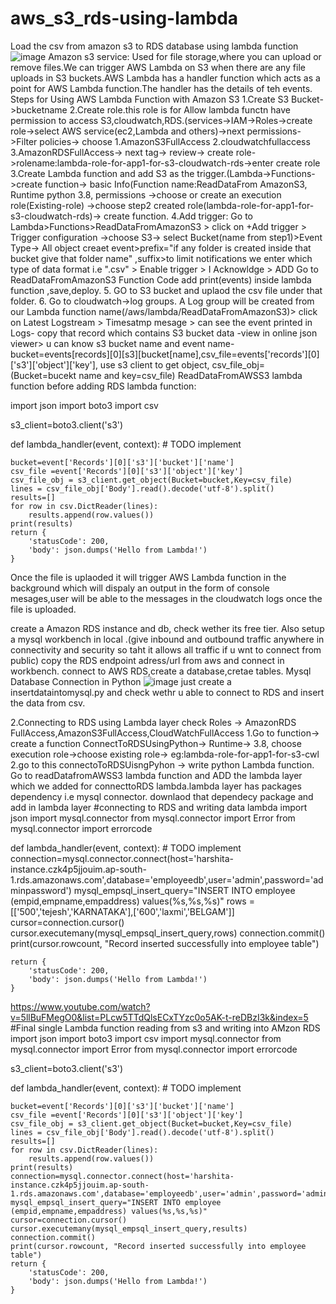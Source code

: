 # aws_s3_rds-using-lambda
Load the csv from  amazon s3 to RDS database using lambda function
![image](https://user-images.githubusercontent.com/110849641/207369735-ae3a997c-3fa6-479e-ad96-df5f4d3f4d99.png)
Amazon s3 service:
Used for file storage,where you can upload or remove files.We can trigger AWS Lambda on S3 when there are any file uploads in S3 buckets.AWS Lambda has a handler function which acts as a point for AWS Lambda function.The handler has the details of teh events.
Steps for Using AWS Lambda Function with Amazon S3
1.Create S3 Bucket->bucketname
2.Create role.this role is for Allow lambda functn have permission to access S3,cloudwatch,RDS.(services->IAM->Roles->create role->select AWS service(ec2,Lambda and others)->next permissions->Filter policies-> choose 1.AmazonS3FullAccess 2.cloudwatchfullaccess 3.AmazonRDSFullAccess-> next tag-> review-> create role->rolename:lambda-role-for-app1-for-s3-cloudwatch-rds->enter create role
3.Create Lambda function and add S3 as the trigger.(Lambda->Functions->create function-> basic Info(Function name:ReadDataFrom AmazonS3, Runtime python 3.8, permissions ->choose or create an execution role(Existing-role) ->choose step2 created role(lambda-role-for-app1-for-s3-cloudwatch-rds)-> create function.
4.Add trigger: Go to Lambda>Functions>ReadDataFromAmazonS3 > click on +Add trigger > Trigger configuration ->choose S3-> select Bucket(name from step1)>Event Type-> All object creaet event>prefix="if any folder is created inside that bucket give that folder name" ,suffix>to limit notifications we enter which type of data format i.e ".csv" > Enable trigger > I Acknowldge > ADD
Go to ReadDataFromAmazonS3 Function Code add print(events) inside lambda function ,save,deploy.
5. GO to S3 bucket and uplaod the csv file under that folder.
6. Go to cloudwatch->log groups. A Log group will be created from our Lambda function name(/aws/lambda/ReadDataFromAmazonS3)> click on Latest Logstream > Timesatmp mesage > can see the event printed in Logs- copy that record which contains S3 bucket data -view in online json viewer> u can know s3 bucket name and event name-bucket=events[records][0][s3][bucket[name],csv_file=events['records'][0]['s3']['object']['key'], use s3 client to get object, csv_file_obj=(Bucket=bucekt name and key=csv_file)
ReadDataFromAWSS3 lambda function before adding RDS lambda function:

import json
import boto3
import csv

s3_client=boto3.client('s3')

def lambda_handler(event, context):
    # TODO implement
    
    bucket=event['Records'][0]['s3']['bucket']['name']
    csv_file =event['Records'][0]['s3']['object']['key']
    csv_file_obj = s3_client.get_object(Bucket=bucket,Key=csv_file)
    lines = csv_file_obj['Body'].read().decode('utf-8').split()
    results=[]
    for row in csv.DictReader(lines):
        results.append(row.values())
    print(results)    
    return {
        'statusCode': 200,
        'body': json.dumps('Hello from Lambda!')
    }


Once the file is uplaoded it will trigger AWS Lambda function in the background which will dispaly an output in the form of console mesages,user will be able to the messages in the cloudwatch logs once the file is uploaded.

create a Amazon RDS instance and db, check wether its free tier. Also setup a mysql workbench in local .(give inbound and outbound traffic anywhere in connectivity and security  so taht it allows all traffic if u wnt to connect from public) copy the RDS endpoint adress/url from aws and connect in workbench. connect to AWS RDS,create a database,cretae tables.
Mysql Database Connection in Python
![image](https://user-images.githubusercontent.com/110849641/209417402-04f691de-3a0d-45f2-8124-e34aaa535971.png)
just create a insertdataintomysql.py and check wethr u able to connect to RDS and insert the data from csv.

2.Connecting to RDS using Lambda layer
check Roles -> AmazonRDS FullAccess,AmazonS3FullAccess,CloudWatchFullAccess
1.Go to function-> create a function ConnectToRDSUsingPython-> Runtime-> 3.8, choose execution role->choose existing role-> eg:lambda-role-for-app1-for-s3-cwl
2.go to this connectoToRDSUisngPyhon -> write python Lambda function.
Go to readDatafromAWSS3 lambda function and ADD the lambda layer which we added for connecttoRDS lambda.lambda layer has packages dependency i.e mysql connector.
downlaod that dependecy package and add in lambda layer
#connecting to RDS and writing data lambda
import json
import mysql.connector
from mysql.connector import Error
from mysql.connector import errorcode

def lambda_handler(event, context):
    # TODO implement
    connection=mysql.connector.connect(host='harshita-instance.czk4p5jjouim.ap-south-1.rds.amazonaws.com',database='employeedb',user='admin',password='adminpassword')
    mysql_empsql_insert_query="INSERT INTO employee (empid,empname,empaddress) values(%s,%s,%s)"
    rows =[['500','tejesh','KARNATAKA'],['600','laxmi','BELGAM']]
    cursor=connection.cursor()
    cursor.executemany(mysql_empsql_insert_query,rows)
    connection.commit()
    print(cursor.rowcount, "Record inserted successfully into employee table")
    
    return {
        'statusCode': 200,
        'body': json.dumps('Hello from Lambda!')
    }

https://www.youtube.com/watch?v=5llBuFMegO0&list=PLcw5TTdQlsECxTYzc0o5AK-t-reDBzI3k&index=5 
#Final single Lambda function reading from s3 and writing into AMzon RDS
import json
import boto3
import csv
import mysql.connector
from mysql.connector import Error
from mysql.connector import errorcode

s3_client=boto3.client('s3')

def lambda_handler(event, context):
    # TODO implement

    bucket=event['Records'][0]['s3']['bucket']['name']
    csv_file =event['Records'][0]['s3']['object']['key']
    csv_file_obj = s3_client.get_object(Bucket=bucket,Key=csv_file)
    lines = csv_file_obj['Body'].read().decode('utf-8').split()
    results=[]
    for row in csv.DictReader(lines):
        results.append(row.values())
    print(results) 
    connection=mysql.connector.connect(host='harshita-instance.czk4p5jjouim.ap-south-1.rds.amazonaws.com',database='employeedb',user='admin',password='adminpassword')
    mysql_empsql_insert_query="INSERT INTO employee (empid,empname,empaddress) values(%s,%s,%s)"
    cursor=connection.cursor()
    cursor.executemany(mysql_empsql_insert_query,results)
    connection.commit()
    print(cursor.rowcount, "Record inserted successfully into employee table")
    return {
        'statusCode': 200,
        'body': json.dumps('Hello from Lambda!')
    }




